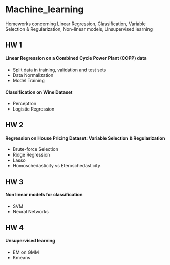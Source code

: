 # Machine_learning
Homeworks concerning Linear Regression, Classification, Variable Selection & Regularization, Non-linear models, Unsupervised learning
## HW 1
#### Linear Regression on a Combined Cycle Power Plant (CCPP) data
* Split data in training, validation and test sets
* Data Normalization
* Model Training
#### Classification on Wine Dataset
* Perceptron
* Logistic Regression
## HW 2
#### Regression on House Pricing Dataset: Variable Selection & Regularization
* Brute-force Selection
* Ridge Regression
* Lasso
* Homoschedasticity vs Eteroschedasticity
## HW 3
#### Non linear models for classification
* SVM
* Neural Networks
## HW 4
#### Unsupervised learning 
* EM on GMM
* Kmeans

